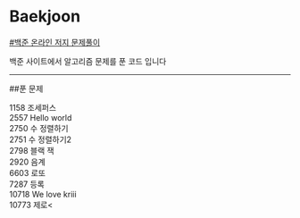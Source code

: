 # Baekjoon


<a href="https://www.acmicpc.net/">#백준 온라인 저지 문제풀이</a>
<p> 백준 사이트에서 알고리즘 문제를 푼 코드 입니다</p>

<hr>

##푼 문제

1158 조세퍼스<br>
2557 Hello world<br>
2750 수 정렬하기<br>
2751 수 정렬하기2<br>
2798 블랙 잭<br>
2920 음계<br>
6603 로또<br>
7287 등록<br>
10718 We love kriii<br>
10773 제로<




